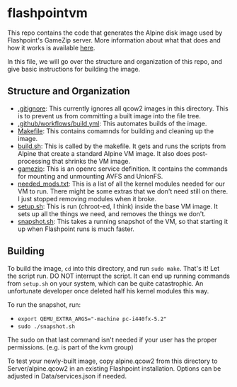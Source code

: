 # flashpointvm
This repo contains the code that generates the Alpine disk image used by Flashpoint's GameZip server.
More information about what that does and how it works is available [here](https://bluemaxima.org/flashpoint/datahub/GameZIP_Server).

In this file, we will go over the structure and organization of this repo, and give basic instructions for building the image.

## Structure and Organization
 - [.gitignore](.gitignore): This currently ignores all qcow2 images in this directory. This is to prevent us from committing a built image into the file tree.
 - [.github/workflows/build.yml](.github/workflows/build.yml): This automates builds of the image.
 - [Makefile](Makefile): This contains comamnds for building and cleaning up the image.
 - [build.sh](build.sh): This is called by the makefile. It gets and runs the scripts from Alpine that create a standard Alpine VM image. It also does post-processing that shrinks the VM image.
 - [gamezip](gamezip): This is an openrc service definition. It contains the commands for mounting and unmounting AVFS and UnionFS.
 - [needed_mods.txt](needed_mods.txt): This is a list of all the kernel modules needed for our VM to run. There might be some extras that we don't need still on there. I just stopped removing modules when it broke.
 - [setup.sh](setup.sh): This is run (chroot-ed, I think) inside the base VM image. It sets up all the things we need, and removes the things we don't.
 - [snapshot.sh](snapshot.sh): This takes a running snapshot of the VM, so that starting it up when Flashpoint runs is much faster.
 
 ## Building
 To build the image, `cd` into this directory, and run `sudo make`. That's it! Let the script run. DO NOT interrupt the script. It can end up running commands from `setup.sh` on your system, which can be quite catastrophic. An unfortunate developer once deleted half his kernel modules this way.
 
 To run the snapshot, run:
  - `export QEMU_EXTRA_ARGS="-machine pc-i440fx-5.2"`
  - `sudo ./snapshot.sh`
  
  The sudo on that last command isn't needed if your user has the proper permissions. (e.g. is part of the kvm group)
  
  To test your newly-built image, copy alpine.qcow2 from this directory to Server/alpine.qcow2 in an existing Flashpoint installation. Options can be adjusted in Data/services.json if needed.
